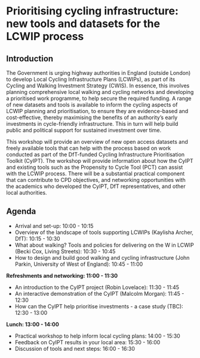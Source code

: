 # Prioritising cycling infrastructure: new tools and datasets for the LCWIP process

## Introduction

The Government is urging highway authorities in England (outside London) to develop Local Cycling Infrastructure Plans (LCWIPs), as part of its Cycling and Walking Investment Strategy (CWIS).
In essence, this involves planning comprehensive local walking and cycling networks and developing a prioritised work programme, to help secure the required funding. A range of new datasets and tools is available to inform the cycling aspects of LCWIP planning and prioritisation, to ensure they are evidence-based and cost-effective, thereby maximising the benefits of an authority’s early investments in cycle-friendly infrastructure.  This in turn will help build public and political support for sustained investment over time.

This workshop will provide an overview of new open access datasets and freely available tools that can help with the process based on work conducted as part of the DfT-funded Cycling Infrastructure Prioritisation Toolkit (CyIPT).
The workshop will provide information about how the CyIPT and existing tools such as the Propensity to Cycle Tool (PCT) can assist with the LCWIP process.
There will be a substantial practical component that can contribute to CPD objectives, and networking opportunities with the academics who developed the CyIPT, DfT representatives, and other local authorities.

## Agenda

- Arrival and set-up: 10:00 - 10:15
- Overview of the landscape of tools supporting LCWIPs (Kaylisha Archer, DfT): 10:15 - 10:30
- What about walking? Tools and policies for delivering on the W in LCWIP (Becki Cox, Living Streets): 10:30 - 10:45 
- How to design and build good walking and cycling infrastructure (John Parkin, University of West of England): 10:45 - 11:00

**Refreshments and networking: 11:00 - 11:30**

- An introduction to the CyIPT project (Robin Lovelace): 11:30 - 11:45
- An interactive demonstration of the CyIPT (Malcolm Morgan): 11:45 - 12:30
- How can the CyIPT help prioritise investments - a case study (TBC): 12:30 - 13:00

**Lunch: 13:00 - 14:00**

- Practical workshop to help inform local cycling plans: 14:00 - 15:30
- Feedback on CyIPT results in your local area: 15:30 - 16:00
- Discussion of tools and next steps: 16:00 - 16:30

